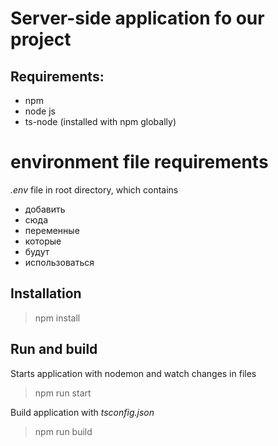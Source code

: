 # Server-side application fo our project
## Requirements:
- npm 
- node js
- ts-node (installed with npm globally)

# environment file requirements
_.env_ file in root directory, which contains
- добавить
- сюда
- переменные
- которые 
- будут
- использоваться

## Installation
> npm install

## Run and build
Starts application with nodemon and watch changes in files
> npm run start

Build application with _tsconfig.json_
> npm run build